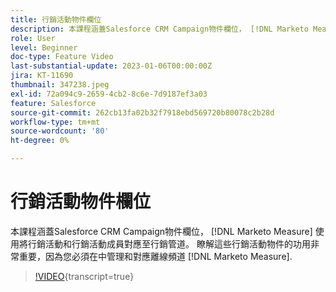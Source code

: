 ```yaml
---
title: 行銷活動物件欄位
description: 本課程涵蓋Salesforce CRM Campaign物件欄位， [!DNL Marketo Measure] 使用將行銷活動和行銷活動成員對應至行銷管道。 瞭解這些行銷活動物件的功用非常重要，因為您必須在中管理和對應離線頻道 [!DNL Marketo Measure].
role: User
level: Beginner
doc-type: Feature Video
last-substantial-update: 2023-01-06T00:00:00Z
jira: KT-11690
thumbnail: 347238.jpeg
exl-id: 72a094c9-2659-4cb2-8c6e-7d9187ef3a03
feature: Salesforce
source-git-commit: 262cb13fa02b32f7918ebd569720b80078c2b28d
workflow-type: tm+mt
source-wordcount: '80'
ht-degree: 0%

---
```


# 行銷活動物件欄位

本課程涵蓋Salesforce CRM Campaign物件欄位， [!DNL Marketo Measure] 使用將行銷活動和行銷活動成員對應至行銷管道。 瞭解這些行銷活動物件的功用非常重要，因為您必須在中管理和對應離線頻道 [!DNL Marketo Measure].

>[!VIDEO](https://video.tv.adobe.com/v/347238/?learn=on){transcript=true}
